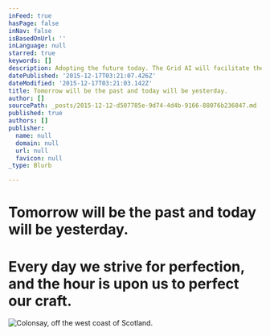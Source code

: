 ```yaml
---
inFeed: true
hasPage: false
inNav: false
isBasedOnUrl: ''
inLanguage: null
starred: true
keywords: []
description: Adopting the future today. The Grid AI will facilitate the design and allow more time to elaborate.
datePublished: '2015-12-17T03:21:07.426Z'
dateModified: '2015-12-17T03:21:03.142Z'
title: Tomorrow will be the past and today will be yesterday.
author: []
sourcePath: _posts/2015-12-12-d507785e-9d74-4d4b-9166-88076b236847.md
published: true
authors: []
publisher:
  name: null
  domain: null
  url: null
  favicon: null
_type: Blurb

---
```

# Tomorrow will be the past and today will be yesterday.

# Every day we strive for perfection, and the hour is upon us to perfect our craft.
![Colonsay, off the west coast of Scotland.](https://the-grid-user-content.s3-us-west-2.amazonaws.com/d283c299-cce8-4c37-b492-549bfb45777c.jpg)